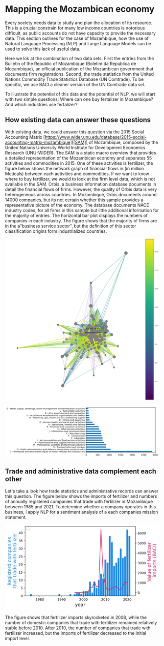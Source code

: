 
<head>
    <link rel="stylesheet" href="../styles.css">
</head>


# Mapping the Mozambican economy

Every society needs data to study and plan the allocation of its resource. This is a crucial constrain for many low income countries is notorious difficult, as public accounts do not have capacity to provide the necessary data. 
This section outlines for the case of Mozambique, how the use of Natural Language Processing (NLP) and Large Language Models can be used to solve this lack of useful data.

Here we lok at the combination of two data sets. First the entries from the Bulletin of the Republic of Mozambique (Boletim da Republica de Moçambique), an official publication of the Mozambican government that documents firm registrations. Second, the trade statistics from the United Nations Commodity Trade Statistics Database (UN Comtrade). To be specific, we use BACI a cleaner version of the UN Comtrade data set.

To illustrate the potential of this data and the potential of NLP, we will start with two simple questions: Where can one buy fertalizer in Mozambique? And which industries use fertalizer?


## How existing data can answer these questions

With existing data, we could answer this question via the 2015 Social Accounting Matrix [https://www.wider.unu.edu/database/2015-social-accounting-matrix-mozambique]((SAM)) of Mozambique, composed by the United Nations University World Institute for Development Economics Research (UNU-WIDER). The SAM is a static macro overview that provides a detailed representation of the Mozambican economy and separates 55 activities and commodities in 2015. One of these activities is fertilizer, the figure below shows the network graph of financial flows in (in million Meticals) between each activities and commodities. If we want to know where to buy fertilizer, we would to look at the firm level data, which is not available in the SAM.
Orbis, a business information database documents in detail the financial flows of firms. However, the quality of Orbis data is very heterogeneous across countries. In Mozambique, Orbis documents around 14000 companies, but its not certain whether this sample provides a representative picture of the economy. The database documents NACE industry codes, for all firms in this sample but little additional information for the majority of entries. The horizontal bar plot displays the numbers of companies in each industry. The figure shows that the majority of firms are in the a"business service sector", but the definition of this sector classification  origins form industrialized countries.

![sam_15.jpg](../assets/accounting_matrix/sam_15.jpg)

![barh_orbis.jpg](../assets/orbis_moz/barh_orbis.jpg)


## Trade and administrative data complement each other

Let's take a look how trade statistics and administrative records can answer this question.
The figure below shows the imports of fertilizer and numbers of annually registered companies that trade with fertilizer in Mozambique between 1985 and 2021. To determine whether a company operates in this business, I apply NLP for a sentiment analysis of a each companies mission statement. 
 
![fertilizer.jpg](../assets/baci_bdr/fertilizer.jpg)

The figure shows that fertilizer imports skyrocketed in 2008, while the number of domestic companies that trade with fertilizer remained relatively stable before 2010. After 2010, the number of companies that trade with fertilizer increased, but the imports of fertilizer decreased to the initial import level.


